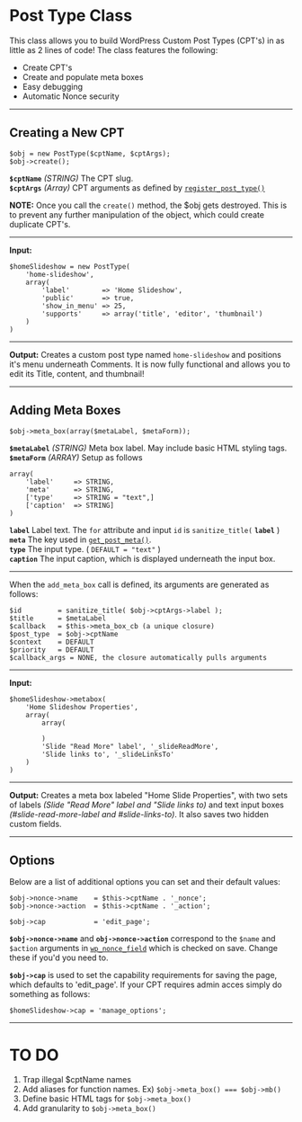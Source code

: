 Post Type Class
===============
This class allows you to build WordPress Custom Post Types (CPT's) in as little as 2 lines of code! The class features the following:

* Create CPT's
* Create and populate meta boxes
* Easy debugging
* Automatic Nonce security

*************************************************************

## Creating a New CPT ##

    $obj = new PostType($cptName, $cptArgs);
    $obj->create();

**`$cptName`**    _(STRING)_    The CPT slug.  
**`$cptArgs`**    _(Array)_     CPT arguments as defined by [`register_post_type()`](http://codex.wordpress.org/Function_Reference/register_post_type)

**NOTE:** Once you call the `create()` method, the $obj gets destroyed. This is to prevent any further manipulation of the object, which could create duplicate CPT's.

- - - - - - - - - - - - - - - - - - - - - - - - - - - - - - - 

**Input:**
    
    $homeSlideshow = new PostType(
        'home-slideshow',
        array(
            'label'        => 'Home Slideshow',
            'public'       => true,
            'show_in_menu' => 25,
            'supports'     => array('title', 'editor', 'thumbnail')
        )
    )

- - - - - - - - - - - - - - - - - - - - - - - - - - - - - - - 
    
**Output:**
Creates a custom post type named `home-slideshow` and positions it's menu underneath Comments. It is now fully functional and allows you to edit its Title, content, and thumbnail!

*************************************************************

## Adding Meta Boxes ##

    $obj->meta_box(array($metaLabel, $metaForm));

**`$metaLabel`** _(STRING)_    Meta box label. May include basic HTML styling tags.  
**`$metaForm`**  _(ARRAY)_     Setup as follows

    array(
        'label'     => STRING,
        'meta'      => STRING,
        ['type'     => STRING = "text",]
        ['caption'  => STRING]
    )

**`label`** Label text. The `for` attribute and input `id` is `sanitize_title(` **`label`** )  
**`meta`**  The key used in [`get_post_meta()`](http://codex.wordpress.org/Function_Reference/get_post_meta).  
**`type`**  The input type. ( `DEFAULT = "text"` )  
**`caption`**  The input caption, which is displayed underneath the input box.  

- - - - - - - - - - - - - - - - - - - - - - - - - - - - - - - 

When the `add_meta_box` call is defined, its arguments are generated as follows:

    $id         = sanitize_title( $obj->cptArgs->label );
    $title      = $metaLabel
    $callback   = $this->meta_box_cb (a unique closure)
    $post_type  = $obj->cptName
    $context    = DEFAULT
    $priority   = DEFAULT
    $callback_args = NONE, the closure automatically pulls arguments

- - - - - - - - - - - - - - - - - - - - - - - - - - - - - - - 

**Input:**
    
    $homeSlideshow->metabox(
        'Home Slideshow Properties',
        array(
            array(
                
            )
            'Slide "Read More" label', '_slideReadMore',
            'Slide links to', '_slideLinksTo'
        )
    )

- - - - - - - - - - - - - - - - - - - - - - - - - - - - - - - 
    
**Output:**
Creates a meta box labeled "Home Slide Properties", with two sets of labels _(Slide "Read More" label and "Slide links to)_ and text input boxes _(#slide-read-more-label and #slide-links-to)_. It also saves two hidden custom fields.


*************************************************************

## Options ##
Below are a list of additional options you can set and their default values:

    $obj->nonce->name    = $this->cptName . '_nonce';
    $obj->nonce->action  = $this->cptName . '_action';

    $obj->cap            = 'edit_page';


**`$obj->nonce->name`** and **`obj->nonce->action`** correspond to the `$name` and `$action` arguments in [`wp_nonce_field`](http://codex.wordpress.org/Function_Reference/wp_nonce_field) which is checked on save. Change these if you'd you need to.

**`$obj->cap`** is used to set the capability requirements for saving the page, which defaults to 'edit_page'. If your CPT requires admin acces simply do something as follows:

    $homeSlideshow->cap = 'manage_options';

*************************************************************

TO DO
=====
1. Trap illegal $cptName names
2. Add aliases for function names. Ex) `$obj->meta_box() === $obj->mb()`
3. Define basic HTML tags for `$obj->meta_box()`
4. Add granularity to `$obj->meta_box()`